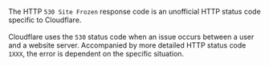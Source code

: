 The HTTP `530 Site Frozen` response code is an unofficial HTTP status code specific to
Cloudflare.
<br /><br />
Cloudflare uses the `530` status code when an issue occurs between a user and a website server.
Accompanied by more detailed HTTP status code `1XXX`, the error is dependent on the specific
situation.